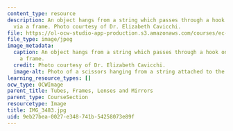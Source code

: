 ```yaml
---
content_type: resource
description: An object hangs from a string which passes through a hook on the wall
  via a frame. Photo courtesy of Dr. Elizabeth Cavicchi.
file: https://ol-ocw-studio-app-production.s3.amazonaws.com/courses/ec-050-recreate-experiments-from-history-inform-the-future-from-the-past-galileo-january-iap-2010/9eb27bea0027e348741b54258073e89f_IMG_3483.jpg
file_type: image/jpeg
image_metadata:
  caption: An object hangs from a string which passes through a hook on the wall via
    a frame.
  credit: Photo courtesy of Dr. Elizabeth Cavicchi.
  image-alt: Photo of a scissors hanging from a string attached to the wall by a hook.
learning_resource_types: []
ocw_type: OCWImage
parent_title: Tubes, Frames, Lenses and Mirrors
parent_type: CourseSection
resourcetype: Image
title: IMG_3483.jpg
uid: 9eb27bea-0027-e348-741b-54258073e89f
---
```

